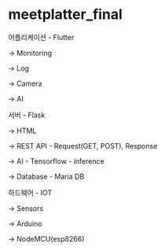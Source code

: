 # meetplatter_final

어플리케이션 - Flutter

-> Monitoring

-> Log

-> Camera

-> AI


서버 - Flask

-> HTML

-> REST API - Request(GET, POST), Response

-> AI - Tensorflow - inference

-> Database - Maria DB


하드웨어 - IOT

-> Sensors

-> Arduino

-> NodeMCU(esp8266)
